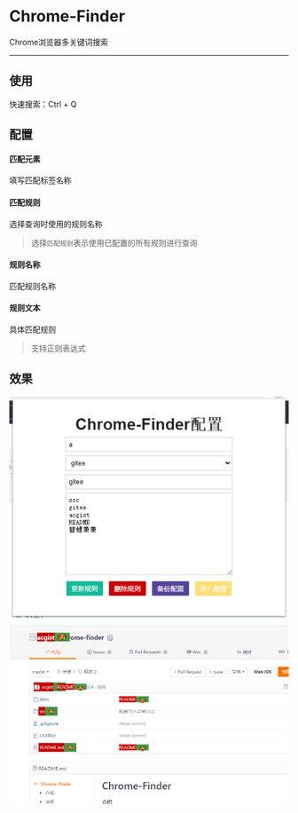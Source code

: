 # Chrome-Finder

Chrome浏览器多关键词搜索

----

## 使用

快速搜索：Ctrl + Q

## 配置

#### 匹配元素

填写匹配标签名称

#### 匹配规则

选择查询时使用的规则名称

> 选择`匹配规则`表示使用已配置的所有规则进行查询

#### 规则名称

匹配规则名称

#### 规则文本

具体匹配规则

> 支持正则表达式

## 效果

![setting](./docs/setting.png)
![chrome-finder](./docs/chrome-finder.png)